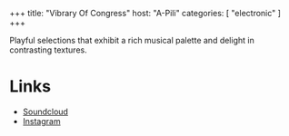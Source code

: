 +++
title: "Vibrary Of Congress"
host: "A-Pili"
categories: [
    "electronic"
]
+++

Playful selections that exhibit a rich musical palette and delight in contrasting textures.

# Links

- [Soundcloud](https://soundcloud.com/a-pili)
- [Instagram](https://www.instagram.com/a_pili/)
